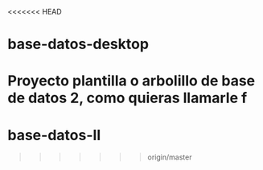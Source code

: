 <<<<<<< HEAD
# base-datos-desktop
Proyecto plantilla o arbolillo de base de datos 2, como quieras llamarle
f
=======
# base-datos-II
>>>>>>> origin/master
